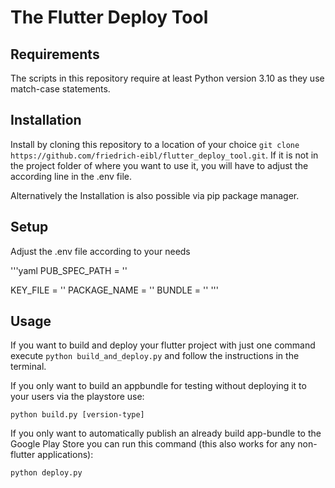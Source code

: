 # The Flutter Deploy Tool

## Requirements
The scripts in this repository require at least Python version 3.10 as they use match-case statements.

## Installation
Install by cloning this repository to a location of your choice `git clone https://github.com/friedrich-eibl/flutter_deploy_tool.git`. If it is not in the project folder of where you want to use it, you will have to adjust the according line in the .env file.

Alternatively the Installation is also possible via pip package manager.

## Setup
Adjust the .env file according to your needs

'''yaml
  PUB_SPEC_PATH = '<path to pubspec.yaml in project>'

KEY_FILE = '<Path to Keyfile for >'
PACKAGE_NAME = '<app package name>'
BUNDLE = '<app bundle name>'
'''

## Usage
If you want to build and deploy your flutter project with just one command execute 
`python build_and_deploy.py` and follow the instructions in the terminal.

If you only want to build an appbundle for testing without deploying it to your users via the playstore use:

`python build.py [version-type]`


If you only want to automatically publish an already build app-bundle to the Google Play Store you can run this command (this also works for any non-flutter applications):

`python deploy.py`
